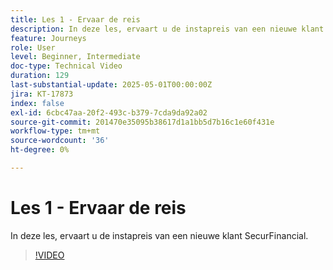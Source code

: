 ```yaml
---
title: Les 1 - Ervaar de reis
description: In deze les, ervaart u de instapreis van een nieuwe klant SecurFinancial.
feature: Journeys
role: User
level: Beginner, Intermediate
doc-type: Technical Video
duration: 129
last-substantial-update: 2025-05-01T00:00:00Z
jira: KT-17873
index: false
exl-id: 6cbc47aa-20f2-493c-b379-7cda9da92a02
source-git-commit: 201470e35095b38617d1a1bb5d7b16c1e60f431e
workflow-type: tm+mt
source-wordcount: '36'
ht-degree: 0%

---
```


# Les 1 - Ervaar de reis

In deze les, ervaart u de instapreis van een nieuwe klant SecurFinancial.

>[!VIDEO](https://video.tv.adobe.com/v/3457827/?learn=on&enablevpops)
